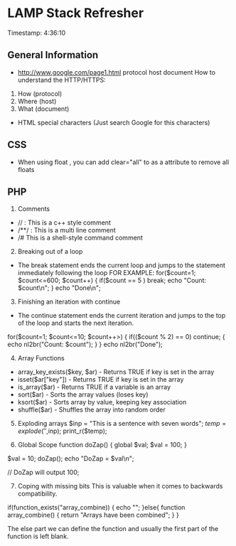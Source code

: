 # LAMP Stack Refresher

Timestamp: 4:36:10

## General Information
- http://www.google.com/page1.html
protocol host document 
How to understand the HTTP/HTTPS:
1. How (protocol)
2. Where (host)
3. What (document)

- HTML special characters (Just search Google for this characters)

## CSS
- When using float , you can add clear="all" to as a attribute to remove all floats

## PHP
1. Comments
- // : This is a c++ style comment
- /**/ : This is a multi line comment
- /# This is a shell-style command comment 

2. Breaking out of a loop
- The break statement ends the current loop and jumps to the statement immediately following the loop
FOR EXAMPLE:
for($count=1; $count<=600; $count++) {
    if($count == 5 ) break;
    echo "Count: $count\n";
}
echo "Done\n";

3. Finishing an iteration with continue 
- The continue statement ends the current iteration and jumps to the top of the loop and starts the next iteration. 

for($count=1; $count<=10; $count++>) {
    if(($count % 2) == 0) continue; {
        echo nl2br("Count: $count");
    }
}
echo nl2br("Done");

4. Array Functions
- array_key_exists($key, $ar) - Returns TRUE if key is set in the array
- isset($ar["key"]) - Returns TRUE if key is set in the array
- is_array($ar) - Returns TRUE if a variable is an array
- sort($ar) - Sorts the array values (loses key)
- ksort($ar) - Sorts array by value, keeping key association
- shuffle($ar) - Shuffles the array into random order

5. Exploding arrays
$inp = "This is a sentence with seven words";
$temp = explode(' ',$inp);
print_r($temp);

6. Global Scope
function doZap() {
    global $val;
    $val = 100;
}

$val = 10;
doZap();
echo "DoZap = $val\n";

// DoZap will output 100;

7. Coping with missing bits
This is valuable when it comes to backwards compatibility.

if(function_exists("array_combine)) {
    echo "";
}else{
    function array_combine() {
        return "Arrays have been combined";
    }
}

The else part we can define the function and usually the first part of the function is left blank.